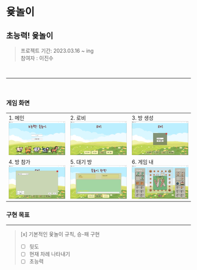 # 윷놀이

## 초능력! 윷놀이

> 프로젝트 기간: 2023.03.16 ~ ing<br>
> 참여자 : 이진수

<br>

--------

<br>

### 게임 화면


||||
|:---|:----|:----|
|1. 메인<br><img src="readme img/main.png">|2. 로비<br><img src="readme img/lobby.png">|3. 방 생성<br><img src="readme img/create room.png">|
|4. 방 참가<br><img src="readme img/join room.png">|5. 대기 방<br><img src="readme img/in room.png">|6. 게임 내<br><img src="readme img/in game.png">|
 
### 구현 목표

---
> [x] 기본적인 윷놀이 규칙, 승-패 구현
> - [ ] 뒷도
> - [ ] 현재 차례 나타내기
> - [ ] 초능력


